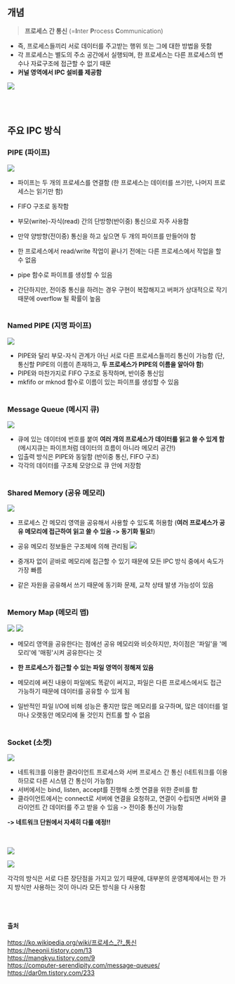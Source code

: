 ## 개념
> **프로세스 간 통신** (=**I**nter **P**rocess **C**ommunication)

- 즉, 프로세스들끼리 서로 데이터를 주고받는 행위 또는 그에 대한 방법을 뜻함 
- 각 프로세스는 별도의 주소 공간에서 실행되며, 한 프로세스는 다른 프로세스의 변수나 자료구조에 접근할 수 없기 때문 
- **커널 영역에서 IPC 설비를 제공함** 

![](./image/ipc_1.jpg)


<br></br>
## 주요 IPC 방식
### PIPE (파이프)
![](./image/ipc_2.png)

- 파이프는 두 개의 프로세스를 연결함 (한 프로세스는 데이터를 쓰기만, 나머지 프로세스는 읽기만 함)
- FIFO 구조로 동작함 
- 부모(write)-자식(read) 간의 단방향(반이중) 통신으로 자주 사용함 
- 만약 양방향(전이중) 통신을 하고 싶으면 두 개의 파이프를 만들어야 함 
- 한 프로세스에서 read/write 작업이 끝나기 전에는 다른 프로세스에서 작업을 할 수 없음 
- pipe 함수로 파이프를 생성할 수 있음


- 간단하지만, 전이중 통신을 하려는 경우 구현이 복잡해지고 버퍼가 상대적으로 작기 때문에 overflow 될 확률이 높음 
<br></br>
### Named PIPE (지명 파이프)
![](./image/ipc_3.png)

- PIPE와 달리 부모-자식 관계가 아닌 서로 다른 프로세스들끼리 통신이 가능함 (단, 통신할 PIPE의 이름이 존재하고, **두 프로세스가 PIPE의 이름을 알아야 함**)
- PIPE와 마찬가지로 FIFO 구조로 동작하며, 반이중 통신임 
- mkfifo or mknod 함수로 이름이 있는 파이프를 생성할 수 있음 
<br></br>
### Message Queue (메시지 큐)
![](./image/ipc_4.png)
- 큐에 있는 데이터에 번호를 붙여 **여러 개의 프로세스가 데이터를 읽고 쓸 수 있게 함** (메시지큐는 파이프처럼 데이터의 흐름이 아니라 메모리 공간!)
- 입출력 방식은 PIPE와 동일함 (반이중 통신, FIFO 구조)
- 각각의 데이터를 구조체 모양으로 큐 안에 저장함 
<br></br>
### Shared Memory (공유 메모리)
![](./image/ipc_5.png)

- 프로세스 간 메모리 영역을 공유해서 사용할 수 있도록 허용함 (**여러 프로세스가 공유 메모리에 접근하여 읽고 쓸 수 있음 -> 동기화 필요!**)
- 공유 메모리 정보들은 구조체에 의해 관리됨 
![](./image/ipc_6.png)


- 중개자 없이 곧바로 메모리에 접근할 수 있기 때문에 모든 IPC 방식 중에서 속도가 가장 빠름 
- 같은 자원을 공유해서 쓰기 때문에 동기화 문제, 교착 상태 발생 가능성이 있음 
<br></br>
### Memory Map (메모리 맵)
![](./image/ipc_7.png)
![](./image/ipc_11.png)

- 메모리 영역을 공유한다는 점에선 공유 메모리와 비슷하지만, 차이점은 '파일'을 '메모리'에 '매핑'시켜 공유한다는 것
- **한 프로세스가 접근할 수 있는 파일 영역이 정해져 있음** 
- 메모리에 써진 내용이 파일에도 똑같이 써지고, 파일은 다른 프로세스에서도 접근 가능하기 때문에 데이터를 공유할 수 있게 됨 


- 일반적인 파일 I/O에 비해 성능은 좋지만 많은 메모리를 요구하며, 많은 데이터를 얼마나 오랫동안 메모리에 둘 것인지 컨트롤 할 수 없음 
<br></br>
### Socket (소켓)
![](./image/ipc_8.png)


- 네트워크를 이용한 클라이언트 프로세스와 서버 프로세스 간 통신 (네트워크를 이용하므로 다른 시스템 간 통신이 가능함)
- 서버에서는 bind, listen, accept를 진행해 소켓 연결을 위한 준비를 함 
- 클라이언트에서는 connect로 서버에 연결을 요청하고, 연결이 수립되면 서버와 클라이언트 간 데이터를 주고 받을 수 있음 -> 전이중 통신이 가능함 


**-> 네트워크 단원에서 자세히 다룰 예정!!**

<br></br>
![](./image/ipc_9.png)

![](./image/ipc_10.png)

각각의 방식은 서로 다른 장단점을 가지고 있기 때문에, 대부분의 운영체제에서는 한 가지 방식만 사용하는 것이 아니라 모든 방식을 다 사용함 



<br></br>
#### 출처
https://ko.wikipedia.org/wiki/프로세스_간_통신    
https://heeonii.tistory.com/13    
https://mangkyu.tistory.com/9    
https://computer-serendipity.com/message-queues/    
https://dar0m.tistory.com/233    
